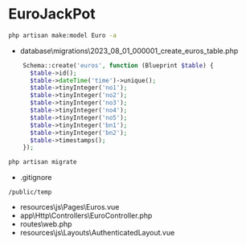 # EuroJackPot

```bash
php artisan make:model Euro -a
```

- database\migrations\2023_08_01_000001_create_euros_table.php

```php
    Schema::create('euros', function (Blueprint $table) {
      $table->id();
      $table->dateTime('time')->unique();
      $table->tinyInteger('no1');
      $table->tinyInteger('no2');
      $table->tinyInteger('no3');
      $table->tinyInteger('no4');
      $table->tinyInteger('no5');
      $table->tinyInteger('bn1');
      $table->tinyInteger('bn2');
      $table->timestamps();
    });
```

```bash
php artisan migrate
```

- .gitignore

```text
/public/temp
```

- resources\js\Pages\Euros.vue
- app\Http\Controllers\EuroController.php
- routes\web.php
- resources\js\Layouts\AuthenticatedLayout.vue